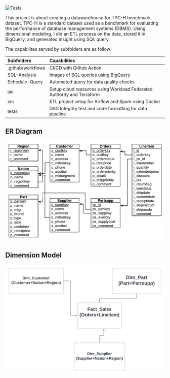 ![Tests](https://github.com/WaliuAdeniji/datawarehousing-tpch-dbgen/actions/workflows/tests.yaml/badge.svg)

This project is about creating a datawarehouse for TPC-H benchmark dataset. TPC-H is a standard dataset used as a benchmark for evaluating the performance of database management systems (DBMS). Using dimensional modeling, I did an ETL process on the data, stored it in BigQuery, and generated insight using SQL query. 

The capabilites served by subfolders are as follow:

|Subfolders       | Capabilities|
|:----------------|:------------|
|.github/workflows| CI/CD with Github Action|
|SQL-Analysis     | Images of SQL queries using BigQuery|
|Schedule-Query   | Automated query for data quality checks|
|iac              | Setup cloud resources using Workload Federated Authority and Terraform| 
|src              | ETL project setup for Airflow and Spark using Docker|
|tests            | DAG Integrity test and code formatting for data pipeline|

## ER Diagram
![ER Diagram](https://raw.githubusercontent.com/WaliuAdeniji/datawarehousing-tpch-dbgen/master/images/erd.png)

## Dimension Model
![Model](https://raw.githubusercontent.com/WaliuAdeniji/datawarehousing-tpch-dbgen/master/images/dim_model.png)

